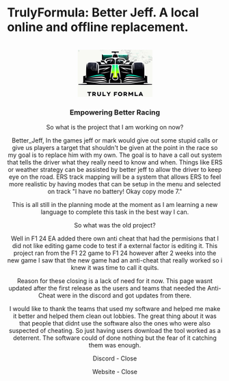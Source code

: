 # TrulyFormula: Better Jeff. A local online and offline replacement.

<a name="readme-top"></a>

<div align="center">
  <br />
  <a href="https://github.com/TrulyFormula/TrulyFormula">
    <img src="images/logo.png" alt="TrulyFormula Logo" width="175" height="110">
  </a>

### Empowering Better Racing
So what is the project that I am working on now?

Better_Jeff, In the games jeff or mark would give out some stupid calls or give us players a target that shouldn't be given at the point in the race so my goal is to replace him with my own. The goal is to have a call out system that tells the driver what they really need to know and when. Things like ERS or weather strategy can be assisted by better jeff to allow the driver to keep eye on the road. ERS track mapping will be a system that allows ERS to feel more realistic by having modes that can be setup in the menu and selected on track "I have no battery! Okay copy mode 7." 

This is all still in the planning mode at the moment as I am learning a new language to complete this task in the best way I can.

So what was the old project?

Well in F1 24 EA added there own anti cheat that had the permisions that I did not like editing game code to test if a external factor is editing it. This project ran from the F1 22 game to F1 24 however after 2 weeks into the new game I saw that the new game had an anti-cheat that really worked so i knew it was time to call it quits.

Reason for these closing is a lack of need for it now. This page wasnt updated after the first release as the users and teams that needed the Anti-Cheat were in the discord and got updates from there.

I would like to thank the teams that used my software and helped me make it better and helped them clean out lobbies. The great thing about it was that people that didnt use the software also the ones who were also suspected of cheating. So just having users download the tool worked as a deterrent. The software could of done nothing but the fear of it catching them was enough.

Discord - Close

Website - Close

